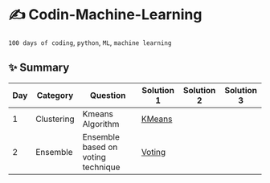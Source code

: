 # ✍️ Codin-Machine-Learning

`100 days of coding`, `python`, `ML`, `machine learning`

✨ Summary
---

| Day | Category | Question | Solution 1 | Solution 2 | Solution 3 |
| --- | -------- | -------- | --------- | --------- | --------- |
| 1 | Clustering | Kmeans Algorithm | [KMeans](Clustering/Kmeans.ipynb) | | |
| 2 | Ensemble | Ensemble based on voting technique | [Voting](Ensemble/ensemble_voting.ipynb) | | |

